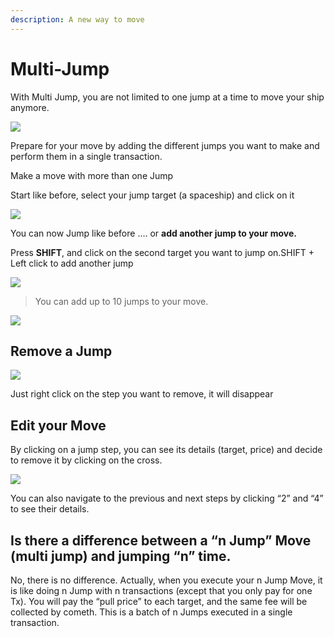 ```yaml
---
description: A new way to move
---
```


# Multi-Jump

With Multi Jump, you are not limited to one jump at a time to move your ship anymore.

![](https://miro.medium.com/max/3120/1*b1yvWwCghcTVqmjMjVsSgQ.png)

Prepare for your move by adding the different jumps you want to make and perform them in a single transaction.

Make a move with more than one Jump

Start like before, select your jump target \(a spaceship\) and click on it

![](https://miro.medium.com/max/772/0*DMqeme2bxHP-c3tD)

You can now Jump like before …. or **add another jump to your move.**

Press **SHIFT**, and click on the second target you want to jump on.SHIFT + Left click to add another jump

![](https://miro.medium.com/max/1622/1*MwTAt9iPv5ZTFCR664SXng.png)

> You can add up to 10 jumps to your move.

![](https://miro.medium.com/max/1600/0*17Z7xz8wcaEd04BX)

## Remove a Jump <a id="1030"></a>

![](https://miro.medium.com/max/564/0*GEO6_2kj_xYHB3VA)

Just right click on the step you want to remove, it will disappear

## Edit your Move <a id="b283"></a>

By clicking on a jump step, you can see its details \(target, price\) and decide to remove it by clicking on the cross.

![](https://miro.medium.com/max/998/0*npn0BhFXno1mMZ6T)

You can also navigate to the previous and next steps by clicking “2” and “4” to see their details.

## Is there a difference between a “n Jump” Move \(multi jump\) and jumping “n” time. <a id="268f"></a>

No, there is no difference. Actually, when you execute your n Jump Move, it is like doing n Jump with n transactions \(except that you only pay for one Tx\). You will pay the “pull price” to each target, and the same fee will be collected by cometh. This is a batch of n Jumps executed in a single transaction.  


